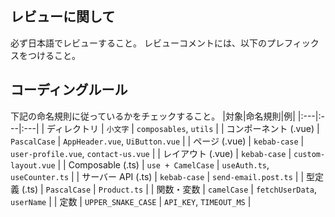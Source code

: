 <!-- I want to review in Japanese. -->

## レビューに関して

必ず日本語でレビューすること。
レビューコメントには、以下のプレフィックスをつけること。

## コーディングルール

下記の命名規則に従っているかをチェックすること。
|対象|命名規則|例|
|:---|:---|:---|
| ディレクトリ | `小文字` | `composables`, `utils` |
| コンポーネント (.vue) | `PascalCase` | `AppHeader.vue`, `UiButton.vue` |
| ページ (.vue) | `kebab-case` | `user-profile.vue`, `contact-us.vue` |
| レイアウト (.vue) | `kebab-case` | `custom-layout.vue` |
| Composable (.ts) | `use + CamelCase` | `useAuth.ts`, `useCounter.ts` |
| サーバー API (.ts) | `kebab-case` | `send-email.post.ts` |
| 型定義 (.ts) | `PascalCase` | `Product.ts` |
| 関数・変数 | `camelCase` | `fetchUserData`, `userName` |
| 定数 | `UPPER_SNAKE_CASE` | `API_KEY`, `TIMEOUT_MS` |

<!-- for Github Copilot review rule -->

[必須]: セキュリティ、バグ、重大な設計問題
[推奨]: パフォーマンス改善、可読性向上
[提案]: より良い実装方法の提案
[質問]: 実装意図の確認
[Nits]: 細かな修正（typo、フォーマットなど）

<!-- for Github Copilot review rule -->

<!-- I want to review in Japanese. -->

